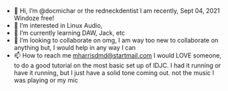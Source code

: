 - 👋 Hi, I’m @docmichar or the redneckdentist
I am recently, Sept 04, 2021 Windoze free!
- 👀 I’m interested in Linux Audio,
- 🌱 I’m currently learning DAW, Jack, etc
- 💞️ I’m looking to collaborate on omg, I am way too new to collaborate on anything
but, I would help in any way I can
- 📫 How to reach me mharrisdmd@startmail.com
I would LOVE someone, to do a good tutorial on the most basic set up of IDJC. I had it running or have it running, but I just have a solid tone coming out.
not the music I was playing or my mic

<!---
docmichar/docmichar is a ✨ special ✨ repository because its `README.md` (this file) appears on your GitHub profile.
You can click the Preview link to take a look at your changes.
--->
